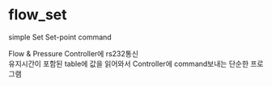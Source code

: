 # flow_set
simple Set Set-point command

Flow & Pressure Controller에 rs232통신<br>
유지시간이 포함된 table에 값을 읽어와서 Controller에 command보내는 단순한 프로그램
